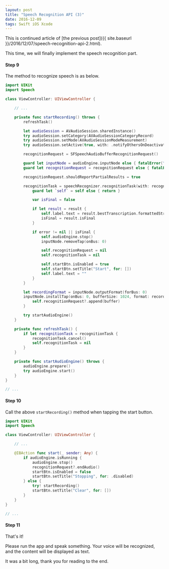 ```yaml
---
layout: post
title: "Speech Recognition API (3)"
date: 2016-12-09
tags: Swift iOS Xcode
---
```

This is continued article of [the previous post]({{ site.baseurl }}/2016/12/07/speech-recognition-api-2.html).

This time, we will finally implement the speech recognition part.

#### **Step 9**
The method to recognize speech is as below.

```swift
import UIKit
import Speech

class ViewController: UIViewController {

    // ...

    private func startRecording() throws {
        refreshTask()

        let audioSession = AVAudioSession.sharedInstance()
        try audioSession.setCategory(AVAudioSessionCategoryRecord)
        try audioSession.setMode(AVAudioSessionModeMeasurement)
        try audioSession.setActive(true, with: .notifyOthersOnDeactivation)

        recognitionRequest = SFSpeechAudioBufferRecognitionRequest()

        guard let inputNode = audioEngine.inputNode else { fatalError("Audio engine has no input node") }
        guard let recognitionRequest = recognitionRequest else { fatalError("Unable to created a SFSpeechAudioBufferRecognitionRequest object") }

        recognitionRequest.shouldReportPartialResults = true

        recognitionTask = speechRecognizer.recognitionTask(with: recognitionRequest) { [weak self] result, error in
            guard let `self` = self else { return }

            var isFinal = false

            if let result = result {
                self.label.text = result.bestTranscription.formattedString
                isFinal = result.isFinal
            }

            if error != nil || isFinal {
                self.audioEngine.stop()
                inputNode.removeTap(onBus: 0)

                self.recognitionRequest = nil
                self.recognitionTask = nil

                self.startBtn.isEnabled = true
                self.startBtn.setTitle("Start", for: [])
                self.label.text = ""
            }
        }

        let recordingFormat = inputNode.outputFormat(forBus: 0)
        inputNode.installTap(onBus: 0, bufferSize: 1024, format: recordingFormat) { (buffer: AVAudioPCMBuffer, when: AVAudioTime) in
            self.recognitionRequest?.append(buffer)
        }

        try startAudioEngine()
    }

    private func refreshTask() {
        if let recognitionTask = recognitionTask {
            recognitionTask.cancel()
            self.recognitionTask = nil
        }
    }

    private func startAudioEngine() throws {
        audioEngine.prepare()
        try audioEngine.start()
    }
}

// ...
```

#### **Step 10**
Call the above `startRecording()` method when tapping the start button.

```swift
import UIKit
import Speech

class ViewController: UIViewController {

    // ...

    @IBAction func start(_ sender: Any) {
        if audioEngine.isRunning {
            audioEngine.stop()
            recognitionRequest?.endAudio()
            startBtn.isEnabled = false
            startBtn.setTitle("Stopping", for: .disabled)
        } else {
            try! startRecording()
            startBtn.setTitle("Clear", for: [])
        }
    }
}

// ...
```

#### **Step 11**
That's it!

Please run the app and speak something.
Your voice will be recognized, and the content will be displayed as text.

It was a bit long, thank you for reading to the end.
